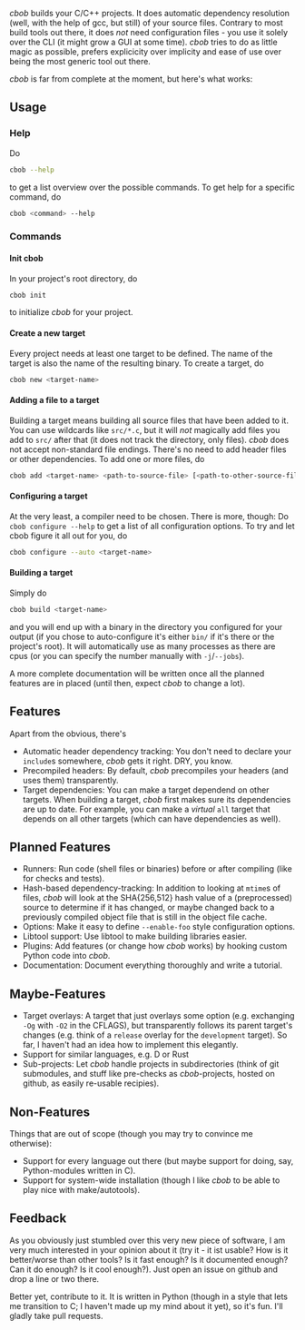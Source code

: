 *cbob* builds your C/C++ projects. It does automatic dependency resolution (well, with the help of gcc, but still) of your source files. Contrary to most build tools out there, it does *not* need configuration files - you use it solely over the CLI (it might grow a GUI at some time). *cbob* tries to do as little magic as possible, prefers explicicity over implicity and ease of use over being the most generic tool out there.

*cbob* is far from complete at the moment, but here's what works:

Usage
-----

### Help ###

Do
```bash
cbob --help
```
to get a list overview over the possible commands. To get help for a specific command, do
```bash
cbob <command> --help
```

### Commands ###

#### Init cbob ####

In your project's root directory, do
```bash
cbob init
```
to initialize *cbob* for your project.

#### Create a new target ####

Every project needs at least one target to be defined. The name of the target is also the name of the resulting binary. To create a target, do
```bash
cbob new <target-name>
```

#### Adding a file to a target ####

Building a target means building all source files that have been added to it. You can use wildcards like `src/*.c`, but it will *not* magically add files you add to `src/` after that (it does not track the directory, only files). *cbob* does not accept non-standard file endings. There's no need to add header files or other dependencies. To add one or more files, do
```bash
cbob add <target-name> <path-to-source-file> [<path-to-other-source-file> ...]
```

#### Configuring a target ####

At the very least, a compiler need to be chosen. There is more, though: Do `cbob configure --help` to get a list of all configuration options. To try and let cbob figure it all out for you, do
```bash
cbob configure --auto <target-name>
```

#### Building a target ####

Simply do
```bash
cbob build <target-name>
```
and you will end up with a binary in the directory you configured for your output (if you chose to auto-configure it's either `bin/` if it's there or the project's root). It will automatically use as many processes as there are cpus (or you can specify the number manually with `-j`/`--jobs`).

A more complete documentation will be written once all the planned features are in placed (until then, expect *cbob* to change a lot).

Features
--------

Apart from the obvious, there's
* Automatic header dependency tracking: You don't need to declare your `include`s somewhere, *cbob* gets it right. DRY, you know.
* Precompiled headers: By default, *cbob* precompiles your headers (and uses them) transparently.
* Target dependencies: You can make a target dependend on other targets. When building a target, *cbob* first makes sure its dependencies are up to date. For example, you can make a *virtual* `all` target that depends on all other targets (which can have dependencies as well).

Planned Features
----------------

* Runners: Run code (shell files or binaries) before or after compiling (like for checks and tests).
* Hash-based dependency-tracking: In addition to looking at `mtime`s of files, *cbob* will look at the SHA{256,512} hash value of a (preprocessed) source to determine if it has changed, or maybe changed back to a previously compiled object file that is still in the object file cache.
* Options: Make it easy to define `--enable-foo` style configuration options.
* Libtool support: Use libtool to make building libraries easier.
* Plugins: Add features (or change how *cbob* works) by hooking custom Python code into *cbob*.
* Documentation: Document everything thoroughly and write a tutorial.

Maybe-Features
--------------

* Target overlays: A target that just overlays some option (e.g. exchanging `-Og` with `-O2` in the CFLAGS), but transparently follows its parent target's changes (e.g. think of a `release` overlay for the `development` target). So far, I haven't had an idea how to implement this elegantly.
* Support for similar languages, e.g. D or Rust
* Sub-projects: Let *cbob* handle projects in subdirectories (think of git submodules, and stuff like pre-checks as *cbob*-projects, hosted on github, as easily re-usable recipies).

Non-Features
------------

Things that are out of scope (though you may try to convince me otherwise):
* Support for every language out there (but maybe support for doing, say, Python-modules written in C).
* Support for system-wide installation (though I like *cbob* to be able to play nice with make/autotools).

Feedback
--------

As you obviously just stumbled over this very new piece of software, I am very much interested in your opinion about it (try it - it ist usable? How is it better/worse than other tools? Is it fast enough? Is it documented enough? Can it do enough? Is it cool enough?). Just open an issue on github and drop a line or two there.

Better yet, contribute to it. It is written in Python (though in a style that lets me transition to C; I haven't made up my mind about it yet), so it's fun. I'll gladly take pull requests.
